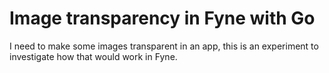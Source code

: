 # Image transparency in Fyne with Go

I need to make some images transparent in an app, this is an experiment to investigate how that
would work in Fyne.
